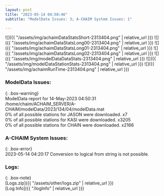 ```yaml
---
layout: post
title: "2023-05-14 04:50:46"
subtitle: "ModelData Issues: 3; A-CHAIM System Issues: 1"

---
```


![]({{ "/assets/img/achaimDataStatsShort-2313404.png" | relative_url }})
![]({{ "/assets/img/achaimDataStatsLong00-2313404.png" | relative_url }})
![]({{ "/assets/img/achaimDataStatsLong01-2313404.png" | relative_url }})
![]({{ "/assets/img/achaimDataStatsLong02-2313404.png" | relative_url }})
![]({{ "/assets/img/modelDataDataStats-2313404.png" | relative_url }})
![]({{ "/assets/img/modelDataStationStats-2313404.png" | relative_url }})
![]({{ "/assets/img/achaimRunTime-2313404.png" | relative_url }})


### ModelData Issues:  
  
{: .box-warning}  
 ModelData report for 14-May-2023 04:50:31   
 /home/chaim/ACHAIM_SERVER/A-CHAIM/modelData/2023/134/04/modelData.mat   
 0% of all possible stations for JASON were downloaded. x7   
 0% of all possible stations for KASI were downloaded. x3205   
 0% of all possible stations for CHAIN were downloaded. x2166   
  
### A-CHAIM System Issues:  
  
{: .box-error}  
2023-05-14 04:20:17 Conversion to logical from string is not possible.  

### Logs:  
  
{: .box-note}  
[Logs.zip]({{ "/assets/other/logs.zip" | relative_url }})  
[Log Info]({{ "/logInfo" | relative_url }})  
